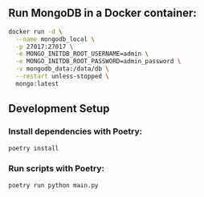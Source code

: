 ## Run MongoDB in a Docker container:

```bash
docker run -d \
  --name mongodb_local \
  -p 27017:27017 \
  -e MONGO_INITDB_ROOT_USERNAME=admin \
  -e MONGO_INITDB_ROOT_PASSWORD=admin_password \
  -v mongodb_data:/data/db \
  --restart unless-stopped \
  mongo:latest
```

## Development Setup

### Install dependencies with Poetry:

```bash
poetry install
```

### Run scripts with Poetry:

```bash
poetry run python main.py
```
